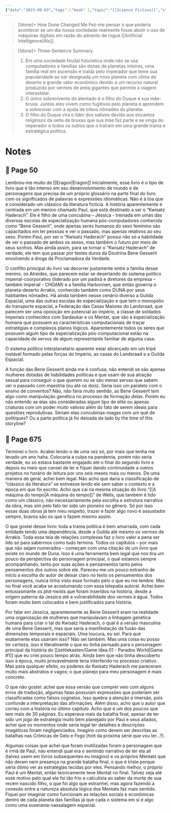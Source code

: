 ```yaml
---
{"date":"2023-09-03","tags":["book" ],"topic":"[[Science Fiction]]","start":"2020-01-16","finish":"2021-01-18","author":"[[Frank Herbert]]","year":1965,"publish":true,"PassFrontmatter":true}
---
```


>[!done]+ How Dune Changed Me
>Fez-me pensar o que poderia acontecer se um dia nossa sociedade realmente fosse abolir o uso de máquinas digitais em razão do advento de rogue [[Artificial Intelligence\|AIs]]. 

>[!done]+ Three-Sentence Summary
>1. Em uma sociedade feudal futurística onde não se usa computadores e famílias são donas de planetas inteiros, uma família real em ascensão é traída pelo imperador que teme sua popularidade ao ser designada um novo planeta com clima de deserto e grande valor econômico devido a um recurso natural produzido por vermes de areia gigantes que permite a viagem interestelar.  
>2. O único sobrevivente do atentado é o filho do Duque e sua mãe-bruxa. Juntos eles vivem como fugitivos pelo planeta e aprendem a sobreviver com a ajuda de tribos nômades do planeta.  
>3. O filho do Duque vira o líder dos nativos devido aos encantos religiosos da seita de bruxas que sua mãe faz parte e se vinga do imperador e todos os outros que o traíram em uma grande trama e estratégica política.

# Notes

## 🔖 Page 50
Lembrou-me muito de [[Eragon\|Eragon]] inicialmente, esse livro é o tipo de livro que é tão intenso em seu desenvolvimento de mundo e de personagens que precisa de um próprio glossário na parte final do livro com os significados de palavras e expressões idiomáticas. Não é à toa que é considerado um clássico da literatura fictícia. A história aparentemente é centrada em um menino chamado Paul, que está destinado a ser o “Kwisatz Haderach”. Ele é filho de uma concubina – Jéssica - treinada em umas das diversas escolas de especialização humana pós-computadores conhecida como “Bene Gesserit”, onde apenas seres humanos do sexo feminino são capacitados em ler pessoas e ver o passado, mas apenas relativos ao seu sexo. Porém Paul, por ser o “Kwisatz Haderach” possui não só a habilidade de ver o passado de ambos os sexos, mas também o futuro por meio de seus sonhos. Mas ainda assim, para se tornar o “Kwisatz Haderach” de verdade, ele tem que passar por testes duros da Doutrina Bene Gesserit envolvendo a droga da Proclamadora da Verdade.

O conflito principal do livro vai decorrer justamente entre a família desse menino, os Atreides, que parecem estar se desertando do sistema político imperial-coorporativo (liderado por um padixá e diretores da empresa – também imperial - CHOAM) e a família Harkonnen, que então governa o planeta-deserto Arrakis, conhecido também como DUNA por seus habitantes nômades. Há ainda também nesse cenário diverso a Guilda Espacial, uma das outras escolas de especialização e que tem o monopólio do transporte espacial, a Federação das Casas Maiores do Landsraad, que parecem ser uma oposição em potencial ao império, a classe de soldados imperiais conhecidos com Sardaukar e os Mentat, que são a especialização humana que possuem as características computacionais de traçar estratégias e complexos planos lógicos. Aparentemente todos os seres que possuem algum tipo de especialização pós-computacional estão na capacidade de servos de algum representante familiar de alguma casa.

O sistema político interplanetário aparente estar alicerçado em um tripé instável formado pelas forças do Império, as casas do Landsraad e a Guilda Espacial.

A função das Bene Gesserit ainda me é confusa, não entendi se são apenas mulheres dotadas de habilidades políticas e que usam de sua atração sexual para conseguir o que querem ou se são meras servas que sabem ver o passado com maestria (ou até os dois). Seria isso um paralelo com o ensino de conventos? Não, não faria muito sentido, as Bene Gesserit tem algo como manipulação genética no processo de formação delas. Porém eu não entendo se elas são consideradas algum tipo de elite ou apenas criaturas com um poder muito valioso além do fato de serem ideais para questões reprodutivas. Seriam elas concubinas-magas com um quê de politiques? Ou a parte política já foi deixada de lado by the time of this storyline?
 
## 🔖 Page 675
Terminei o livro. Acabei lendo-o de uma vez só, por mais que tenha me levado um ano haha. Colocaria a culpa na pandemia, porém não seria verdade, eu só estava bastante engajado até o final do segundo livro e depois eu meio que cansei de ler e fiquei dando continuidade a outros projetos no horário de leitura por uns seis meses mais ou menos. De uma maneira de geral, achei bem legal. Não acho que daria a classificação de “clássico da literatura” se estivesse lendo ele sem saber o contexto e a época em que foi escrito. Acho que cai na mesma situação do livro “[[A máquina do tempo\|A máquina do tempo]]” de Wells, que também é tido como um clássico, não necessariamente pela escolha e estrutura narrativa da obra, mas sim pelo fato ter sido um pioneiro no gênero. Só por isso essas duas obras já tem meu respeito, trazer e fazer algo novo é assustador sempre, bravos são os que o fazem mesmo assim.

O que gostei desse livro: toda a trama política é bem amarrada, com cada entidade tendo uma dependência, desde a Guilda até mesmo os vermes de Arrakis. Toda essa teia de relações complexas faz o livro valer a pena ser lido só para sabermos como tudo termina. Todos os capítulos – por mais que não sejam numerados – começam com uma citação de um livro que existe no mundo de Duna. Isso é uma ferramenta bem legal que nos tira um pouco da perspectiva do personagem principal, o qual estamos sempre acompanhando, tanto por suas ações e pensamentos tanto pelos pensamentos dos outros sobre ele. Pareceu-me um pouco estranho de início a escolha do autor de deixar claro no texto os pensamentos dos personagens, nunca tinha visto esse formato pelo o que eu me lembre. Mas no final você acaba se acostumando com essa telepatia autoral. Achei bem entusiasmante os plot-twists que foram inseridos na história, desde a origem paterna da Jessica até a vulnerabilidade dos vermes à água. Todos foram muito bem colocados e bem justificados para história.

Por falar em Jessica, aparentemente as Bene Gesserit eram na realidade uma organização de mulheres que manipulavam a linhagem genética humana para criar o tal do Kwisatz Haderach, o qual é a versão masculina de uma Bene Gesserit, mas que seria a manifestação da fusão das dimensões temporais e espaciais. Uma loucura, eu sei. Para que exatamente elas usariam isso? Não sei também. Mas uma coisa eu posso ter certeza, isso é literalmente o que eu tinha pensado para o personagem principal da história do [[zettlekasten/Game Idea 01 - Paradox World\|Game #1]] que eu criei pouco tempo atrás. Ainda bem que não tinha descoberto isso à época, muito provavelmente teria interferido no processo criativo. Mas para qualquer efeito, os poderes do Kwisatz Haderach me pareceram muito mais abstratos e vagos; o que planejo para meu personagem é mais concreto.
 
O que não gostei: achei que essa versão que comprei veio com alguns erros de tradução, algumas falas possuíam expressões que poderiam ser classificadas como falsos cognatos. Isso quebra a atenção e imersão, pois confunde a interpretação das afirmações. Além disso, acho que o autor que correu com a história no último capítulo. Acho que é um dos poucos que tem mais de 30 páginas. Eu esperava mais da batalha final, apesar de ter sido um jogo de estratégia muito bem planejado por Paul e seus aliados, achei que os momentos onde seria legal ter detalhes e descrições imagéticas foram negligenciados. Imagino como devem ser descritas as batalhas nas Crônicas de Gelo e Fogo (hint da próxima série que vou ler...?). 

Algumas coisas que achei que foram inutilizadas foram a personagem que é irmã de Paul, não entendi qual era o sentindo narrativo de ter ela ali (talvez usem em livros subsequentes eu imagino) e os próprios Mentats que não deram nem presença na grande batalha final, o que é triste porque seria ótimo ver as estratégias tecidas por eles. Pensando melhor, o próprio Paul é um Mentat, então teoricamente teve Mentat no final. Talvez seja até esse motivo pelo qual ele foi tão frio e calculista ao saber da morte de sua recém nascido filho, o que foi algo que estranhei, mas agora fazendo a conexão entre a natureza absoluta lógica dos Mentats faz mais sentido. Fiquei por imaginar como funcionam as relações sociais e econômicas dentro de cada planeta das famílias já que cada o sistema em si é algo como uma suserania-vassalagem espacial.
